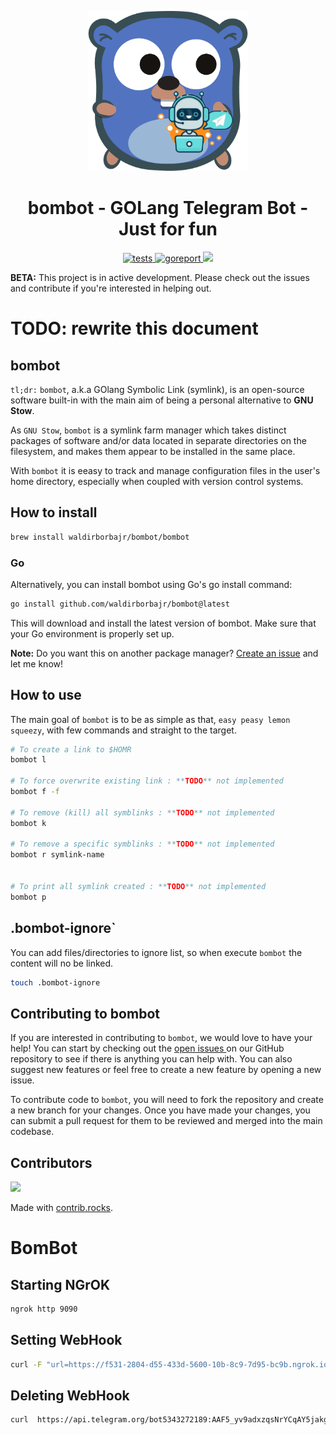 <p align="center">
  <img width="256" height="256" src="./assets/bombot-logo.png" />
</p>

<h1 align="center">bombot - GOLang Telegram Bot - Just for fun</h1>

<p align="center">
  <a href="https://github.com/waldirborbajr/bombot/actions/workflows/ci-cd.yaml">
    <img alt="tests" src="https://github.com/waldirborbajr/bombot/actions/workflows/ci-cd.yaml/badge.svg" />
  </a>
  <a href="https://goreportcard.com/report/github.com/waldirborbajr/bombot">
    <img alt="goreport" src="https://goreportcard.com/badge/github.com/waldirborbajr/bombot" />
  </a>
  <a href="https://opensource.org/licenses/MIT">
    <img src="https://img.shields.io/badge/License-MIT-yellow.svg" />
  </a>
</p>

**BETA:** This project is in active development. Please check out the issues and contribute if you're interested in helping out.

# TODO: rewrite this document

## bombot
`tl;dr:` `bombot`, a.k.a GOlang Symbolic Link (symlink), is an open-source software built-in with the main aim of being a personal alternative to **GNU Stow**.

As `GNU Stow`, `bombot` is a symlink farm manager which takes distinct packages of software and/or data located in separate directories on the filesystem, and makes them appear to be installed in the same place.

With `bombot` it is eeasy to track and manage configuration files in the user's home directory, especially when coupled with version control systems.

## How to install

```sh
brew install waldirborbajr/bombot/bombot
```

### Go

Alternatively, you can install bombot using Go's go install command:

```sh
go install github.com/waldirborbajr/bombot@latest
```

This will download and install the latest version of bombot. Make sure that your Go environment is properly set up.

**Note:** Do you want this on another package manager? [Create an issue](https://github.com/waldirborbajr/bombot/issues/new) and let me know!

## How to use

The main goal of `bombot` is to be as simple as that, `easy peasy lemon squeezy`, with few commands and straight to the target.

```sh
# To create a link to $HOMR
bombot l

# To force overwrite existing link : **TODO** not implemented
bombot f -f

# To remove (kill) all symblinks : **TODO** not implemented
bombot k

# To remove a specific symblinks : **TODO** not implemented
bombot r symlink-name


# To print all symlink created : **TODO** not implemented
bombot p
```

## .bombot-ignore`

You can add files/directories to ignore list, so when execute `bombot` the content will no be linked.

```sh
touch .bombot-ignore
```

## Contributing to bombot

If you are interested in contributing to `bombot`, we would love to have your help! You can start by checking out the [ open issues ](https://github.com/waldirborbajr/bombot/issues) on our GitHub repository to see if there is anything you can help with. You can also suggest new features or feel free to create a new feature by opening a new issue.

To contribute code to `bombot`, you will need to fork the repository and create a new branch for your changes. Once you have made your changes, you can submit a pull request for them to be reviewed and merged into the main codebase.

## Contributors

<a href="https://github.com/waldirborbajr/bombot/graphs/contributors">
  <img src="https://contrib.rocks/image?repo=waldirborbajr/bombot" />
</a>

Made with [contrib.rocks](https://contrib.rocks).


# BomBot

## Starting NGrOK

```sh
ngrok http 9090
```

## Setting WebHook

```sh
curl -F "url=https://f531-2804-d55-433d-5600-10b-8c9-7d95-bc9b.ngrok.io" https://api.telegram.org/bot5343272189:AAF5_yv9adxzqsNrYCqAY5jakgb4GqZFGBc/setWebhook
```

## Deleting WebHook

```sh
curl  https://api.telegram.org/bot5343272189:AAF5_yv9adxzqsNrYCqAY5jakgb4GqZFGBc/deleteWebhook
```
